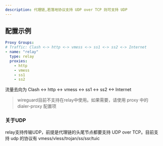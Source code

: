 ```yaml
---
description: 代理链,若落地协议支持 UDP over TCP 则可支持 UDP
---
```

## 配置示例

```{.yaml linenums="1"}
Proxy Groups:
# Traffic: Clash <-> http <-> vmess <-> ss1 <-> ss2 <-> Internet
- name: "relay"
  type: relay
  proxies:
    - http
    - vmess
    - ss1
    - ss2
```

流量去向为 Clash <-> http <-> vmess <-> ss1 <-> ss2 <-> Internet

> wireguard目前不支持在relay中使用。如果需要，请使用 proxy 中的 dialer-proxy 配置项

### 关于UDP

relay支持传输UDP，前提是代理链的头尾节点都要支持 UDP over TCP。目前支持 udp 的协议有 vmess/vless/trojan/ss/ssr/tuic
